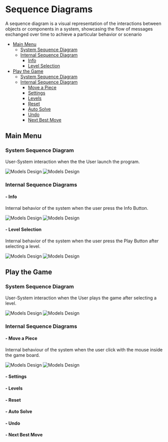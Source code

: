 # Sequence Diagrams
A sequence diagram is a visual representation of the interactions between objects or components in a system, showcasing the flow of messages exchanged over time to achieve a particular behavior or scenario

- [Main Menu](#main-menu)
    - [System Sequence Diagram](#system-sequence-diagram-1)
    - [Internal Sequence Diagram](#internal-sequence-diagram-1)
        - [Info](#--info)
        - [Level Selection](#--level-selection)
- [Play the Game](#play-the-game)
    - [System Sequence Diagram](#system-sequence-diagram-2)
    - [Internal Sequence Diagram](#internal-sequence-diagram-2)
        - [Move a Piece](#--move-a-piece)
        - [Settings](#--settings)
        - [Levels](#--levels)
        - [Reset](#--reset)
        - [Auto Solve](#--auto-solve)
        - [Undo](#--undo)
        - [Next Best Move](#--next-best-move)


## Main Menu
### System Sequence Diagram
User-System interaction when the the User launch the program.

![Models Design](../img/Sequence_Diagrams/SD-main_menu-light_theme.png#gh-light-mode-only)
![Models Design](../img/Sequence_Diagrams/SD-main_menu-dark_theme.png#gh-dark-mode-only)

### Internal Sequence Diagrams

#### - Info
Internal behavior of the system when the user press the Info Button.

![Models Design](../img/Sequence_Diagrams/SD-info-light_theme.png#gh-light-mode-only)
![Models Design](../img/Sequence_Diagrams/SD-info-dark_theme.png#gh-dark-mode-only)

#### - Level Selection
Internal behavior of the system when the user press the Play Button after selecting a level.

![Models Design](../img/Sequence_Diagrams/SD-level_selection-light_theme.png#gh-light-mode-only)
![Models Design](../img/Sequence_Diagrams/SD-level_selection-dark_theme.png#gh-dark-mode-only)


## Play the Game
### System Sequence Diagram
User-System interaction when the User plays the game after selecting a level.

![Models Design](../img/Sequence_Diagrams/SD-play_game-light_theme.png#gh-light-mode-only)
![Models Design](../img/Sequence_Diagrams/SD-play_game-dark_theme.png#gh-dark-mode-only)

### Internal Sequence Diagrams

#### - Move a Piece
Internal behaviour of the system when the user click with the mouse inside the game board.

![Models Design](../img/Sequence_Diagrams/SD-move_piece-light_theme.png#gh-light-mode-only)
![Models Design](../img/Sequence_Diagrams/SD-move_piece-dark_theme.png#gh-dark-mode-only)

#### - Settings

#### - Levels

#### - Reset

#### - Auto Solve

#### - Undo

#### - Next Best Move
